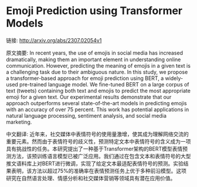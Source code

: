 # Emoji Prediction using Transformer Models

链接: http://arxiv.org/abs/2307.02054v1

原文摘要:
In recent years, the use of emojis in social media has increased
dramatically, making them an important element in understanding online
communication. However, predicting the meaning of emojis in a given text is a
challenging task due to their ambiguous nature. In this study, we propose a
transformer-based approach for emoji prediction using BERT, a widely-used
pre-trained language model. We fine-tuned BERT on a large corpus of text
(tweets) containing both text and emojis to predict the most appropriate emoji
for a given text. Our experimental results demonstrate that our approach
outperforms several state-of-the-art models in predicting emojis with an
accuracy of over 75 percent. This work has potential applications in natural
language processing, sentiment analysis, and social media marketing.

中文翻译:
近年来，社交媒体中表情符号的使用量激增，使其成为理解网络交流的重要元素。然而由于表情符号的歧义性，预测特定文本中表情符号的含义成为一项具有挑战性的任务。本研究提出了一种基于Transformer架构的BERT模型表情预测方法，该预训练语言模型已被广泛应用。我们通过在包含文本和表情符号的大型推文语料库上对BERT进行微调，实现了给定文本最适配表情符号的预测。实验结果表明，该方法以超过75%的准确率在表情预测任务上优于多种前沿模型。这项研究在自然语言处理、情感分析和社交媒体营销等领域具有潜在应用价值。
